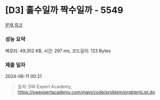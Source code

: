 # [D3] 홀수일까 짝수일까 - 5549 

[문제 링크](https://swexpertacademy.com/main/code/problem/problemDetail.do?contestProbId=AWWxpEDaAVoDFAW4) 

### 성능 요약

메모리: 49,352 KB, 시간: 297 ms, 코드길이: 123 Bytes

### 제출 일자

2024-06-11 00:21



> 출처: SW Expert Academy, https://swexpertacademy.com/main/code/problem/problemList.do